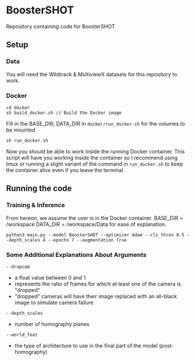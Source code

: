 # BoosterSHOT
Repository containing code for BoosterSHOT

## Setup
### Data
You will need the Wildtrack & MultiviewX datasets for this repository to work.

### Docker
```
cd docker
sh build_docker.sh // Build the Docker image
```

Fill in the BASE_DIR, DATA_DIR in `docker/run_docker.sh` for the volumes to be mounted

```
sh run_docker.sh
```

Now you should be able to work inside the running Docker container.
This script will have you working inside the container so I recommend using tmux or running a slight variant of the command in `run_docker.sh` to keep the container alive even if you leave the terminal.

## Running the code
### Training & Inference
From hereon, we assume the user is in the Docker container.
BASE_DIR = /workspace
DATA_DIR = /workspace/Data
for ease of explanation.

```
python3 main.py --model BoosterSHOT --optimizer Adam --cls_thres 0.5 --depth_scales 4 --epochs 7 --augmentation True
```

### Some Additional Explanations About Arguments
`--dropcam`
- a float value between 0 and 1
- represents the ratio of frames for which at least one of the camera is "dropped"
- "dropped" cameras will have their image replaced with an all-black image to simulate camera failure

`--depth_scales`
- number of homography planes

`--world_feat`
- the type of architecture to use in the final part of the model (post-homography)
